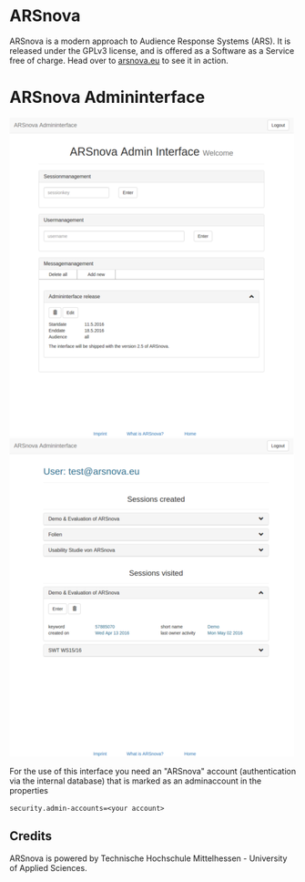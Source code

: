 # ARSnova

ARSnova is a modern approach to Audience Response Systems (ARS). It is released
under the GPLv3 license, and is offered as a Software as a Service free of
charge. Head over to [arsnova.eu](https://arsnova.eu/) to see it in action.

# ARSnova Admininterface

![Home_View](doc/showcase_home_view.png)
![User_View](doc/showcase_user_view.png)


For the use of this interface you need an "ARSnova" account (authentication 
via the internal database) that is marked as an adminaccount in the properties

    security.admin-accounts=<your account>

## Credits

ARSnova is powered by Technische Hochschule Mittelhessen - University of Applied
Sciences.